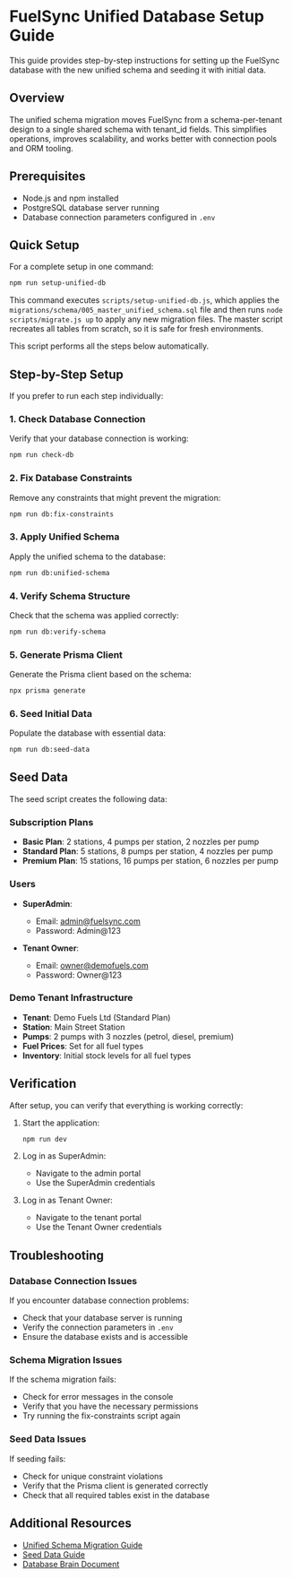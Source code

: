 # FuelSync Unified Database Setup Guide

This guide provides step-by-step instructions for setting up the FuelSync database with the new unified schema and seeding it with initial data.

## Overview

The unified schema migration moves FuelSync from a schema-per-tenant design to a single shared schema with tenant_id fields. This simplifies operations, improves scalability, and works better with connection pools and ORM tooling.

## Prerequisites

- Node.js and npm installed
- PostgreSQL database server running
- Database connection parameters configured in `.env`

## Quick Setup

For a complete setup in one command:

```bash
npm run setup-unified-db
```

This command executes `scripts/setup-unified-db.js`, which applies the
`migrations/schema/005_master_unified_schema.sql` file and then runs
`node scripts/migrate.js up` to apply any new migration files. The master
script recreates all tables from scratch, so it is safe for fresh environments.

This script performs all the steps below automatically.

## Step-by-Step Setup

If you prefer to run each step individually:

### 1. Check Database Connection

Verify that your database connection is working:

```bash
npm run check-db
```

### 2. Fix Database Constraints

Remove any constraints that might prevent the migration:

```bash
npm run db:fix-constraints
```

### 3. Apply Unified Schema

Apply the unified schema to the database:

```bash
npm run db:unified-schema
```

### 4. Verify Schema Structure

Check that the schema was applied correctly:

```bash
npm run db:verify-schema
```

### 5. Generate Prisma Client

Generate the Prisma client based on the schema:

```bash
npx prisma generate
```

### 6. Seed Initial Data

Populate the database with essential data:

```bash
npm run db:seed-data
```

## Seed Data

The seed script creates the following data:

### Subscription Plans

- **Basic Plan**: 2 stations, 4 pumps per station, 2 nozzles per pump
- **Standard Plan**: 5 stations, 8 pumps per station, 4 nozzles per pump
- **Premium Plan**: 15 stations, 16 pumps per station, 6 nozzles per pump

### Users

- **SuperAdmin**:
  - Email: admin@fuelsync.com
  - Password: Admin@123

- **Tenant Owner**:
  - Email: owner@demofuels.com
  - Password: Owner@123

### Demo Tenant Infrastructure

- **Tenant**: Demo Fuels Ltd (Standard Plan)
- **Station**: Main Street Station
- **Pumps**: 2 pumps with 3 nozzles (petrol, diesel, premium)
- **Fuel Prices**: Set for all fuel types
- **Inventory**: Initial stock levels for all fuel types

## Verification

After setup, you can verify that everything is working correctly:

1. Start the application:
   ```bash
   npm run dev
   ```

2. Log in as SuperAdmin:
   - Navigate to the admin portal
   - Use the SuperAdmin credentials

3. Log in as Tenant Owner:
   - Navigate to the tenant portal
   - Use the Tenant Owner credentials

## Troubleshooting

### Database Connection Issues

If you encounter database connection problems:

- Check that your database server is running
- Verify the connection parameters in `.env`
- Ensure the database exists and is accessible

### Schema Migration Issues

If the schema migration fails:

- Check for error messages in the console
- Verify that you have the necessary permissions
- Try running the fix-constraints script again

### Seed Data Issues

If seeding fails:

- Check for unique constraint violations
- Verify that the Prisma client is generated correctly
- Check that all required tables exist in the database

## Additional Resources

- [Unified Schema Migration Guide](./UNIFIED_SCHEMA_MIGRATION.md)
- [Seed Data Guide](./SEED_DATA_GUIDE.md)
- [Database Brain Document](./db_brain.md)
